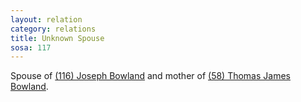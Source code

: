 ```yaml
---
layout: relation
category: relations
title: Unknown Spouse
sosa: 117
---
```


Spouse of [(116) Joseph Bowland](/116-joseph-bowland/) and mother of [(58) Thomas James Bowland](/58-thomas-james-bowland/).
